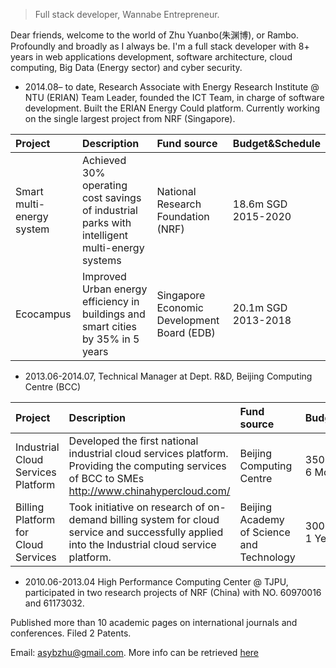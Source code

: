 

> Full stack developer,
> Wannabe Entrepreneur.  


Dear friends, welcome to the world of Zhu Yuanbo(朱渊博), or Rambo. Profoundly and broadly as I always be.
I'm a full stack developer with 8+ years in web applications development, software architecture, cloud computing, Big Data (Energy sector) and cyber security.


- 2014.08– to date, Research Associate with Energy Research Institute @ NTU (ERIAN) Team Leader, founded the ICT Team, in charge of software development. Built the ERIAN Energy Could platform. Currently working on the single largest project from NRF (Singapore). 
			
| Project | Description | Fund source | Budget&Schedule |
|:--------|:-------|:--------|:--------|
| Smart multi-energy system | Achieved 30% operating cost savings of industrial parks with intelligent multi-energy systems   | National Research Foundation (NRF)  | 18.6m SGD <br>2015-2020|
|Ecocampus |Improved Urban energy efficiency in buildings and smart cities by 35% in 5 years|Singapore Economic Development Board (EDB)|20.1m SGD<br>2013-2018|

-  2013.06-2014.07, Technical Manager at Dept. R&D, Beijing Computing Centre (BCC) 

| Project | Description | Fund source | Budget&Schedule |
|:--------|:-------|:--------|:--------|
| Industrial Cloud Services Platform | Developed the first national industrial cloud services platform. Providing the computing services of BCC to SMEs http://www.chinahypercloud.com/ | Beijing Computing Centre | 350K <br>6 Months |
| Billing Platform for Cloud Services  | Took initiative on research of on-demand billing system for cloud service and successfully applied into the Industrial cloud service platform. | Beijing Academy of Science and Technology | 300K <br>1 Year |

-  2010.06-2013.04   High Performance Computing Center @ TJPU, participated in two research projects of NRF (China) with NO. 60970016 and 61173032.

Published more than 10 academic pages on international journals and conferences. Filed 2 Patents.

Email: [asybzhu@gmail.com](<a href="mailto:asybzhu@gmail.com">). More info can be retrieved [here](<a href="http://freerambo.com/portfolio/">) 